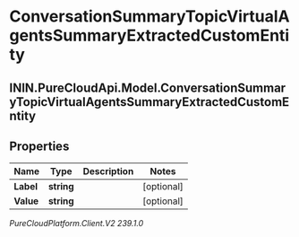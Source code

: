 # ConversationSummaryTopicVirtualAgentsSummaryExtractedCustomEntity

## ININ.PureCloudApi.Model.ConversationSummaryTopicVirtualAgentsSummaryExtractedCustomEntity

## Properties

|Name | Type | Description | Notes|
|------------ | ------------- | ------------- | -------------|
| **Label** | **string** |  | [optional] |
| **Value** | **string** |  | [optional] |



_PureCloudPlatform.Client.V2 239.1.0_
